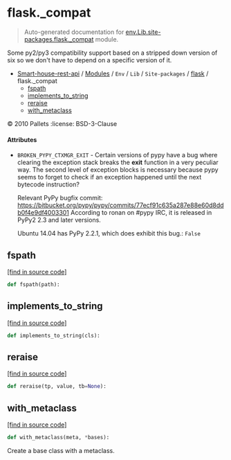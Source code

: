 # flask._compat

> Auto-generated documentation for [env.Lib.site-packages.flask._compat](..\..\..\..\..\env\Lib\site-packages\flask\_compat.py) module.

Some py2/py3 compatibility support based on a stripped down
version of six so we don't have to depend on a specific version
of it.

- [Smart-house-rest-api](..\..\..\..\README.md#description) / [Modules](..\..\..\..\MODULES.md#smart-house-rest-api-modules) / `Env` / `Lib` / `Site-packages` / [flask](index.md#flask) / flask._compat
    - [fspath](#fspath)
    - [implements_to_string](#implements_to_string)
    - [reraise](#reraise)
    - [with_metaclass](#with_metaclass)

:copyright: 2010 Pallets
:license: BSD-3-Clause

#### Attributes

- `BROKEN_PYPY_CTXMGR_EXIT` - Certain versions of pypy have a bug where clearing the exception stack
  breaks the __exit__ function in a very peculiar way.  The second level of
  exception blocks is necessary because pypy seems to forget to check if an
  exception happened until the next bytecode instruction?
  
  Relevant PyPy bugfix commit:
  https://bitbucket.org/pypy/pypy/commits/77ecf91c635a287e88e60d8ddb0f4e9df4003301
  According to ronan on #pypy IRC, it is released in PyPy2 2.3 and later
  versions.
  
  Ubuntu 14.04 has PyPy 2.2.1, which does exhibit this bug.: `False`

## fspath

[[find in source code]](..\..\..\..\..\env\Lib\site-packages\flask\_compat.py#L114)

```python
def fspath(path):
```

## implements_to_string

[[find in source code]](..\..\..\..\..\env\Lib\site-packages\flask\_compat.py#L54)

```python
def implements_to_string(cls):
```

## reraise

[[find in source code]](..\..\..\..\..\env\Lib\site-packages\flask\_compat.py#L36)

```python
def reraise(tp, value, tb=None):
```

## with_metaclass

[[find in source code]](..\..\..\..\..\env\Lib\site-packages\flask\_compat.py#L60)

```python
def with_metaclass(meta, *bases):
```

Create a base class with a metaclass.
